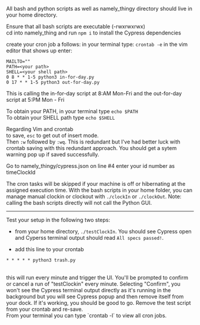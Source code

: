 All bash and python scripts as well as namely_thingy directory should live in your home directory.

Ensure that all bash scripts are executable (-rwxrwxrwx)<br/>
cd into namely_thing and run `npm i` to install the Cypress dependencies

create your cron job a follows:
in your terminal type: `crontab -e`
in the vim editor that shows up enter: 
```
MAILTO=""
PATH=<your path>
SHELL=<your shell path>
0 8 * * 1-5 python3 in-for-day.py
0 17 * * 1-5 python3 out-for-day.py
```
This is calling the in-for-day script at 8:AM Mon-Fri and the out-for-day script at 5:PM Mon - Fri

To obtain your PATH, in your terminal type `echo $PATH`<br/>
To obtain your SHELL path type `echo $SHELL`


Regarding Vim and crontab<br/>
to save, `esc` to get out of insert mode.<br/> Then `:w` followed by `:wq`.
This is redundant but I've had better luck with crontab saving with this redundant approach.
You should get a sytem warning pop up if saved successfully. 

Go to namely_thingy/cypress.json
on line #4 enter your id number as timeClockId

The cron tasks will be skipped if your machine is off or hibernating at the assigned execution time.
With the bash scripts in your home folder, you can manage manual clockin or clockout with
`./clockIn` or `./clockOut`. Note: calling the bash scripts directly will not call the Python GUI.

<hr/>
Test your setup in the following two steps:<br/>

* from your home directory, `./testClockIn`. You should see Cypress open and Cyperss terminal output should read `All specs passed!`.


* add this line to your crontab<br/>
```
* * * * * python3 trash.py
```
<br/>
this will run every minute and trigger the UI. You'll be prompted to confirm or cancel a run of "testClockin" every minute. Selecting "Confirm", you won't see the Cypress terminal output directly as it's running in the background but you will see Cypress popup and then remove itself from your dock. If it's working, you should be good to go. Remove the test script from your crontab and re-save.<br/>
From your terminal you can type `crontab -l` to view all cron jobs.
